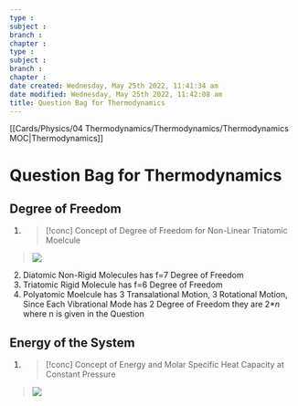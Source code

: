 ```yaml
---
type : 
subject : 
branch :
chapter :
type : 
subject : 
branch :
chapter :
date created: Wednesday, May 25th 2022, 11:41:34 am
date modified: Wednesday, May 25th 2022, 11:42:08 am
title: Question Bag for Thermodynamics
---
```

[[Cards/Physics/04 Thermodynamics/Thermodynamics/Thermodynamics MOC|Thermodynamics]]
# Question Bag for Thermodynamics

## Degree of Freedom

1. >[!conc] Concept of Degree of Freedom for Non-Linear Triatomic Moelcule
>![](https://i.imgur.com/n8HbkwE.png)
2. Diatomic Non-Rigid Molecules has f=7 Degree of Freedom
3. Triatomic Rigid Molecule has f=6 Degree of Freedom
4. Polyatomic Moelcule has 3 Transalational Motion, 3 Rotational Motion, Since Each Vibrational Mode has 2 Degree of Freedom they are 2*$n$ where n is given in the Question


## Energy of the System
1. >[!conc] Concept of Energy and Molar Specific Heat Capacity at Constant Pressure
>![](https://i.imgur.com/0bD1sH9.png)

##